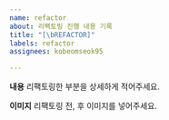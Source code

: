 ```yaml
---
name: refactor
about: 리팩토링 진행 내용 기록
title: "[\bREFACTOR]"
labels: refactor
assignees: kobeomseok95

---
```


**내용**
리팩토링한 부분을 상세하게 적어주세요.

**이미지**
리팩토링 전, 후 이미지를 넣어주세요.
